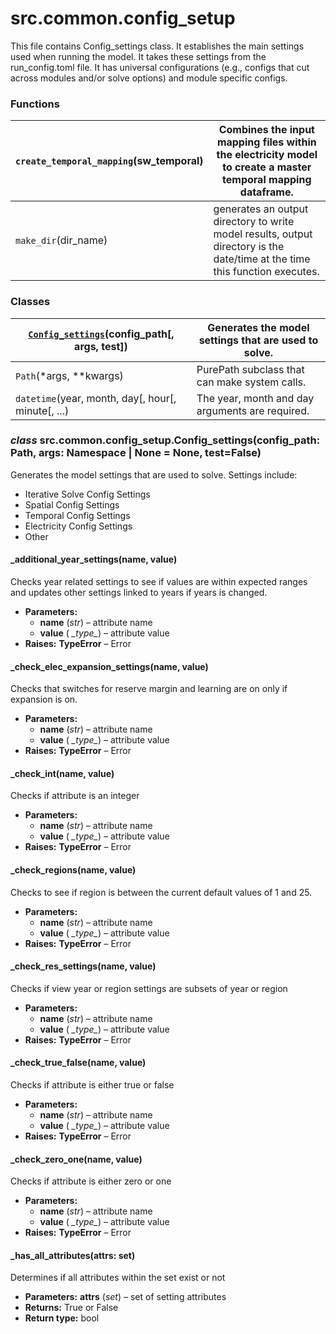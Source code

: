 # src.common.config_setup

This file contains Config_settings class. It establishes the main settings used when running
the model. It takes these settings from the run_config.toml file. It has universal configurations
(e.g., configs that cut across modules and/or solve options) and module specific configs.

### Functions

| `create_temporal_mapping`(sw_temporal)   | Combines the input mapping files within the electricity model to create a master temporal mapping dataframe.                |
|------------------------------------------|-----------------------------------------------------------------------------------------------------------------------------|
| `make_dir`(dir_name)                     | generates an output directory to write model results, output directory is the date/time at the time this function executes. |

### Classes

| [`Config_settings`](#src.common.config_setup.Config_settings)(config_path[, args, test])   | Generates the model settings that are used to solve.   |
|--------------------------------------------------------------------------------------------|--------------------------------------------------------|
| `Path`(\*args, \*\*kwargs)                                                                 | PurePath subclass that can make system calls.          |
| `datetime`(year, month, day[, hour[, minute[, ...)                                         | The year, month and day arguments are required.        |

### *class* src.common.config_setup.Config_settings(config_path: Path, args: Namespace | None = None, test=False)

Generates the model settings that are used to solve. Settings include:

- Iterative Solve Config Settings
- Spatial Config Settings
- Temporal Config Settings
- Electricity Config Settings
- Other

#### \_additional_year_settings(name, value)

Checks year related settings to see if values are within expected ranges and updates
other settings linked to years if years is changed.

* **Parameters:**
  * **name** (*str*) – attribute name
  * **value** ( *\_type_*) – attribute value
* **Raises:**
  **TypeError** – Error

#### \_check_elec_expansion_settings(name, value)

Checks that switches for reserve margin and learning are on only if expansion is on.

* **Parameters:**
  * **name** (*str*) – attribute name
  * **value** ( *\_type_*) – attribute value
* **Raises:**
  **TypeError** – Error

#### \_check_int(name, value)

Checks if attribute is an integer

* **Parameters:**
  * **name** (*str*) – attribute name
  * **value** ( *\_type_*) – attribute value
* **Raises:**
  **TypeError** – Error

#### \_check_regions(name, value)

Checks to see if region is between the current default values of 1 and 25.

* **Parameters:**
  * **name** (*str*) – attribute name
  * **value** ( *\_type_*) – attribute value
* **Raises:**
  **TypeError** – Error

#### \_check_res_settings(name, value)

Checks if view year or region settings are subsets of year or region

* **Parameters:**
  * **name** (*str*) – attribute name
  * **value** ( *\_type_*) – attribute value
* **Raises:**
  **TypeError** – Error

#### \_check_true_false(name, value)

Checks if attribute is either true or false

* **Parameters:**
  * **name** (*str*) – attribute name
  * **value** ( *\_type_*) – attribute value
* **Raises:**
  **TypeError** – Error

#### \_check_zero_one(name, value)

Checks if attribute is either zero or one

* **Parameters:**
  * **name** (*str*) – attribute name
  * **value** ( *\_type_*) – attribute value
* **Raises:**
  **TypeError** – Error

#### \_has_all_attributes(attrs: set)

Determines if all attributes within the set exist or not

* **Parameters:**
  **attrs** (*set*) – set of setting attributes
* **Returns:**
  True or False
* **Return type:**
  bool

